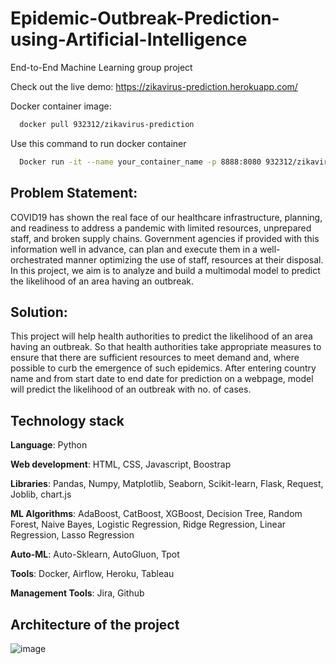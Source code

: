 # Epidemic-Outbreak-Prediction-using-Artificial-Intelligence
End-to-End Machine Learning group project


Check out the live demo: https://zikavirus-prediction.herokuapp.com/

Docker container image: 

```bash
  docker pull 932312/zikavirus-prediction
```

Use this command to run docker container

```bash
  Docker run -it --name your_container_name -p 8888:8080 932312/zikavirus-prediction:latest
```



## Problem Statement:
COVID19 has shown the real face of our healthcare infrastructure, planning, and readiness to address a pandemic with limited resources, unprepared staff, and broken supply chains. Government agencies if provided with this information well in advance, can plan and execute them in a well-orchestrated manner optimizing the use of staff, resources at their disposal. In this project, we aim is to analyze and build a multimodal model to predict the likelihood of an area having an outbreak.

## Solution:
This project will help health authorities to predict the likelihood of an area having an outbreak. So that health authorities take appropriate measures to ensure that there are sufficient resources to meet demand and, where possible to curb the emergence of such epidemics. After entering country name and from start date to end date for prediction on a webpage, model will predict the likelihood of an outbreak with no. of cases.


## Technology stack
**Language**: Python

**Web development**: HTML, CSS, Javascript, Boostrap

**Libraries**: Pandas, Numpy, Matplotlib, Seaborn, Scikit-learn, Flask, Request, Joblib, chart.js

**ML Algorithms**: AdaBoost, CatBoost, XGBoost, Decision Tree, Random Forest, Naive Bayes, Logistic Regression, Ridge Regression, Linear Regression, Lasso Regression

**Auto-ML**: Auto-Sklearn, AutoGluon, Tpot

**Tools**: Docker, Airflow, Heroku, Tableau

**Management Tools**: Jira, Github


## Architecture of the project
![image](https://user-images.githubusercontent.com/66164268/135323580-289f7b8f-72de-449d-ab6b-add562db8382.png)

